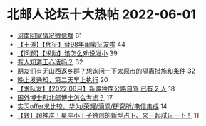 # 北邮人论坛十大热帖 2022-06-01

- [河南回家情况微信群](https://bbs.byr.cn/article/Henan/390424) 61
- [【王道】【代征】替98年闺蜜征友啦](https://bbs.byr.cn/article/Friends/2025267) 44
- [【问题】【求助】该怎么劝说发小](https://bbs.byr.cn/article/Feeling/3188675) 39
- [有人知道王心凌吗？](https://bbs.byr.cn/article/Talking/6349770) 32
- [朋友们有无山西返乡群？想询问一下太原市的隔离措施和条件](https://bbs.byr.cn/article/Shanxi/211387) 32
- [晚上发通知，第二天早上执行](https://bbs.byr.cn/article/Picture/3322959) 20
- [【求队友】【2022.06月】新疆独库公路自驾 已有 2 人](https://bbs.byr.cn/article/Travel/146241) 18
- [国外博士和北邮博士怎么考虑？](https://bbs.byr.cn/article/GoAbroad/386399) 17
- [实习offer求比较，华为/荣耀/滴滴/研究所/电信集成](https://bbs.byr.cn/article/Job/2165288) 14
- [【转】超神准！星座小王子独创的新型占卜、來一起試玩一下！](https://bbs.byr.cn/article/Constellations/326533) 11


